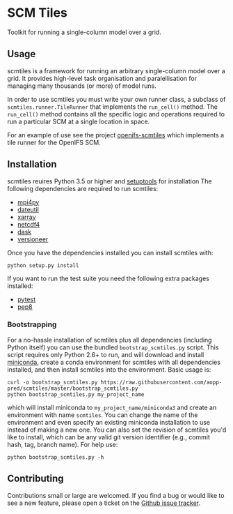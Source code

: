 # SCM Tiles

Toolkit for running a single-column model over a grid.


## Usage

scmtiles is a framework for running an arbitrary single-column model over
a grid. It provides high-level task organisation and paralellisation for
managing many thousands (or more) of model runs.

In order to use scmtiles you must write your own runner class, a subclass of
`scmtiles.runner.TileRunner` that implements the `run_cell()` method. The
`run_cell()` method contains all the specific logic and operations required to
run a particular SCM at a single location in space.

For an example of use see the project
[openifs-scmtiles](https://github.com/aopp-pred/openifs-scmtiles) which
implements a tile runner for the OpenIFS SCM.


## Installation

scmtiles reuires Python 3.5 or higher and
[setuptools](https://setuptools.readthedocs.io/en/latest/) for installation
The following dependencies are required to run scmtiles:

* [mpi4py](http://mpi4py.readthedocs.io/)
* [dateutil](https://dateutil.readthedocs.io/)
* [xarray](http://xarray.pydata.org/en/v0.7.1/)
* [netcdf4](http://unidata.github.io/netcdf4-python/)
* [dask](http://dask.pydata.org/)
* [versioneer](https://github.com/warner/python-versioneer)

Once you have the dependencies installed you can install scmtiles with:

    python setup.py install

If you want to run the test suite you need the following extra packages
installed:

* [pytest](http://doc.pytest.org/)
* [pep8](https://pypi.python.org/pypi/pep8)

### Bootstrapping

For a no-hassle installation of scmtiles plus all dependencies (including
Python itself) you can use the bundled `bootstrap_scmtiles.py` script. This
script requires only Python 2.6+ to run, and will download and install
[miniconda](http://conda.pydata.org/miniconda.html), create a conda environment
for scmtiles with all dependencies installed, and then install scmtiles into
the environment. Basic usage is:

    curl -o bootstrap_scmtiles.py https://raw.githubusercontent.com/aopp-pred/scmtiles/master/bootstrap_scmtiles.py
    python bootstrap_scmtiles.py my_project_name

which will install miniconda to `my_project_name/miniconda3` and create an
environment with name `scmtiles`. You can change the name of the environment
and even specify an existing miniconda installation to use instead of making
a new one. You can also set the revision of scmtiles you'd like to install,
which can be any valid git version identifier (e.g., commit hash, tag, branch
name). For help use:

    python bootstrap_scmtiles.py -h

## Contributing

Contributions small or large are welcomed. If you find a bug or would like to
see a new feature, please open a ticket on the
[Github issue tracker](https://github.com/aopp-pred/scmtiles/issues).
